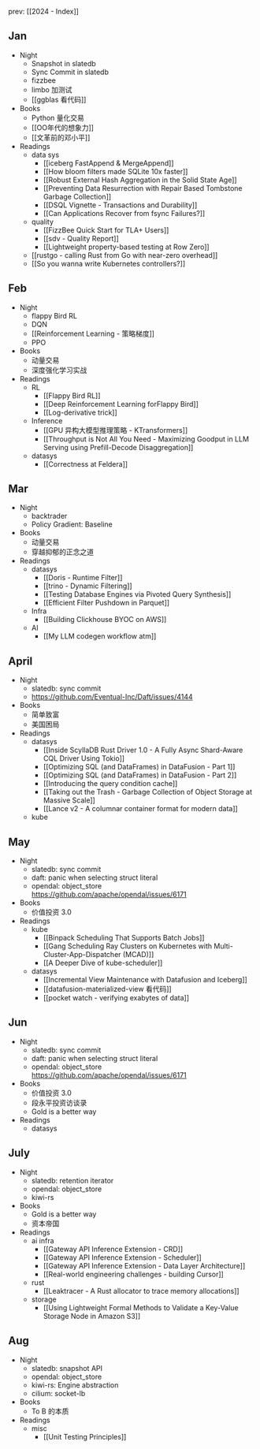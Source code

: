 prev: [[2024 - Index]]
## Jan

- Night
	- Snapshot in slatedb
	- Sync Commit in slatedb
	- fizzbee
	- limbo 加测试
	- [[ggblas 看代码]]
- Books
	- Python 量化交易
	- [[OO年代的想象力]]
	- [[文革前的邓小平]]
- Readings
	- data sys
		- [[iceberg FastAppend & MergeAppend]]
		- [[How bloom filters made SQLite 10x faster]]
		- [[Robust External Hash Aggregation in the Solid State Age]]
		- [[Preventing Data Resurrection with Repair Based Tombstone Garbage Collection]]
		- [[DSQL Vignette - Transactions and Durability]]
		- [[Can Applications Recover from fsync Failures?]]
	- quality
		- [[FizzBee Quick Start for TLA+ Users]]
		- [[sdv - Quality Report]]
		- [[Lightweight property-based testing at Row Zero]]
	- [[rustgo - calling Rust from Go with near-zero overhead]]
	- [[So you wanna write Kubernetes controllers?]]

## Feb

- Night
	- flappy Bird RL
	- DQN
	- [[Reinforcement Learning - 策略梯度]]
	- PPO
- Books
	- 动量交易
	- 深度强化学习实战
- Readings
	- RL
		- [[Flappy Bird RL]]
		- [[Deep Reinforcement Learning forFlappy Bird]]
		- [[Log-derivative trick]]
	- Inference
		- [[GPU 异构大模型推理策略 - KTransformers]]
		- [[Throughput is Not All You Need - Maximizing Goodput in LLM Serving using Prefill-Decode Disaggregation]]
	- datasys
		- [[Correctness at Feldera]]

## Mar

- Night
	- backtrader
	- Policy Gradient: Baseline
- Books
	- 动量交易
	- 穿越抑郁的正念之道
- Readings
	- datasys
		- [[Doris - Runtime Filter]]
		- [[trino - Dynamic Filtering]]
		- [[Testing Database Engines via Pivoted Query Synthesis]]
		- [[Efficient Filter Pushdown in Parquet]]
	- Infra
		- [[Building Clickhouse BYOC on AWS]]
	- AI
		- [[My LLM codegen workflow atm]]

## April

- Night
	- slatedb: sync commit
	- https://github.com/Eventual-Inc/Daft/issues/4144
- Books
	- 简单致富
	- 美国困局
- Readings
	- datasys
		- [[Inside ScyllaDB Rust Driver 1.0 - A Fully Async Shard-Aware CQL Driver Using Tokio]]
		- [[Optimizing SQL (and DataFrames) in DataFusion - Part 1]]
		- [[Optimizing SQL (and DataFrames) in DataFusion - Part 2]]
		- [[Introducing the query condition cache]]
		- [[Taking out the Trash - Garbage Collection of Object Storage at Massive Scale]]
		- [[Lance v2 - A columnar container format for modern data]]
	- kube

## May

- Night
	- slatedb: sync commit
	- daft: panic when selecting struct literal
	- opendal: object_store https://github.com/apache/opendal/issues/6171
- Books
	- 价值投资 3.0
- Readings
	- kube
		- [[Binpack Scheduling That Supports Batch Jobs]]
		- [[Gang Scheduling Ray Clusters on Kubernetes with Multi-Cluster-App-Dispatcher (MCAD)]]
		- [[A Deeper Dive of kube-scheduler]]
	- datasys
		- [[Incremental View Maintenance with Datafusion and Iceberg]]
		- [[datafusion-materialized-view 看代码]]
		- [[pocket watch - verifying exabytes of data]]

## Jun

- Night
	- slatedb: sync commit
	- daft: panic when selecting struct literal
	- opendal: object_store https://github.com/apache/opendal/issues/6171
- Books
	- 价值投资 3.0
	- 段永平投资访谈录
	- Gold is a better way
- Readings
	- datasys

## July

- Night
	- slatedb: retention iterator
	- opendal: object_store
	- kiwi-rs
- Books
	- Gold is a better way
	- 资本帝国
- Readings
	- ai infra
		- [[Gateway API Inference Extension - CRD]]
		- [[Gateway API Inference Extension - Scheduler]]
		- [[Gateway API Inference Extension - Data Layer Architecture]]
		- [[Real-world engineering challenges - building Cursor]]
	- rust
		- [[Leaktracer - A Rust allocator to trace memory allocations]]
	- storage
		- [[Using Lightweight Formal Methods to Validate a Key-Value Storage Node in Amazon S3]]


## Aug

- Night
	- slatedb: snapshot API
	- opendal: object_store
	- kiwi-rs: Engine abstraction
	- cilium: socket-lb
- Books
	- To B 的本质
- Readings
	- misc
		- [[Unit Testing Principles]]